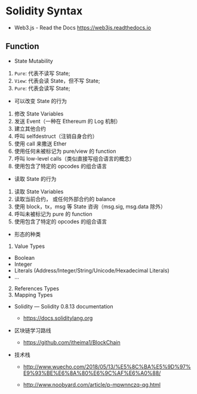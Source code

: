 # Solidity Syntax

- Web3.js - Read the Docs https://web3js.readthedocs.io

## Function

- State Mutability

1. `Pure`: 代表不读写 State;
2. `View`: 代表会读 State，但不写 State;
3. `Pure`: 代表会读写 State;

- 可以改变 State 的行为

1. 修改 State Variables
2. 发送 Event（一种在 Ethereum 的 Log 机制）
3. 建立其他合约
4. 呼叫 selfdestruct（注销自身合约）
5. 使用 call 来撒送 Ether
6. 使用任何未被标记为 pure/view 的 function
7. 呼叫 low-level calls（类似直接写组合语言的概念）
8. 使用包含了特定的 opcodes 的组合语言

- 读取 State 的行为

1. 读取 State Variables
2. 读取当前合约， 或任何外部合约的 balance
3. 使用 block，tx，msg 等 State 咨询（msg.sig, msg.data 除外）
4. 呼叫未被标记为 pure 的 function
5. 使用包含了特定的 opcodes 的组合语言

- 形态的种类

1. Value Types

- Boolean
- Integer
- Literals (Address/Integer/String/Unicode/Hexadecimal Literals)
- ...

2. References Types
3. Mapping Types

- Solidity — Solidity 0.8.13 documentation

  - https://docs.soliditylang.org
- 区块链学习路线
  - https://github.com/itheima1/BlockChain
- 技术栈
  - http://www.wuecho.com/2018/05/13/%E5%8C%BA%E5%9D%97%E9%93%BE%E6%8A%80%E6%9C%AF%E6%A0%88/

  - http://www.noobyard.com/article/p-mpwnnczq-qg.html

